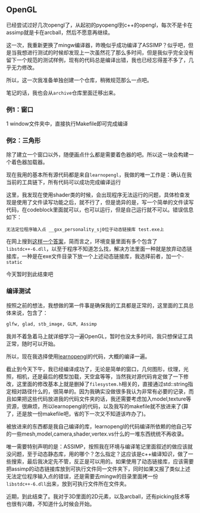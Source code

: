 ## OpenGL

已经尝试过好几次opengl了，从起初的pyopengl到c++的opengl，每次不是卡在assimp就是卡在arcball，然后不愿意再继续。

这一次，我重新更换了mingw编译器，昨晚似乎成功编译了ASSIMP？似乎吧，但是当我想进行测试的时候却发现上一次虽然花了那么多时间，但是我似乎完全没有留下一个规范的测试样例，现有的代码总是编译出错，我也已经忘得差不多了，几乎无力修改。

所以，这一次我准备单独创建一个仓库，稍微规范那么一点吧。

笔记的话，我也会从`archive`仓库里面迁移出来。



### 例1：窗口

1 window文件夹中，直接执行Makefile即可完成编译



### 例2：三角形

除了建立一个窗口以外，随便画点什么都是需要着色器的吧。所以这一块会构建一个着色器加载器。

现在我用的基本所有源代码都是来自`learnopengl`，我做的唯一工作是：确认在我当前的工具链下，所有代码可以成功完成编译运行

这里，我发现在使用shader类的时候，会出现程序无法运行的问题，具体检查发现是使用了文件读写功能之后，就不行了，但是诡异的是，写一个简单的文件读写代码，在codeblock里面就可以，也可以运行，但是自己运行就不可以。错误信息如下：

~~~
无法定位程序输入点 __gxx_personality_sj0位于动态链接库 test.exe上
~~~

在网上搜到[这样一个答案](https://blog.csdn.net/caimouse/article/details/79120822)，简而言之，环境变量里面有多个包含了`libstdc++-6.dll`，以至于程序不知道怎么找，解决方法里面一种就是放弃动态链接库，一种是在exe文件目录下放一个上述动态链接库，我选择前者，加一个`-static`

今天暂时到此结束吧



### 编译测试

按照之前的想法，我想做的第一件事是确保我的工具都是正常的，这里面的工具总体来说，包含了：

~~~python
glfw, glad, stb_image, GLM, Assimp
~~~

我并不着急着马上就详细学习一遍OpenGL，暂时也没太多时间，我只想保证工具正常，随时可以开始。

所以，现在我选择使用[learnopengl](https://learnopengl-cn.github.io/#_3)的代码，大概的编译一遍。

截止到今天下午，我已经编译成功了，无论是简单的窗口，几何图形，纹理，光照，相机，还是最后的模型加载，天空盒等等，当然我对源代码肯定做了一下修改，这里面的修改基本上就是删掉了`filesystem.h`相关的，直接通过std::string指定相对路径什么的，很简单的。因为我确实没做很多我认为非常有必要的记录，而且如果把这些代码放进我的代码文件夹的话，我还需要考虑加入model,texture等资源，很麻烦，所以learnopengl的代码，以及我写的makefile就不放进来了(算了，还是放一份makefile吧，省的下一次又不知道该咋办了)。

被放进来的东西都是我自己编译的库，learnopengl的代码编译所依赖的他自己写的一些mesh,model,camera,shader,vertex.vs什么的一堆东西统统不再收录。

唯一需要特别声明的是：ASSIMP，按照我在环境与编译笔记里面叙述的做应该就没问题，至于动态静态库，用的哪个？怎么指定？这应该是c++编译知识，做了一些搜索，最后我决定先不管，反正是可以用的。如果使用了动态链接库，应该需要把assimp的动态链接库放到可执行文件同一文件夹下，同时如果又报了类似上述无法定位程序输入点的错误，还是需要去mingw的目录里面拷一份`libstdc++-6.dll`出来，放到可执行文件所在文件夹。



近期，到此结束了。我对于3D里面的2D元素，以及arcball，还有picking技术等也很有兴趣，不知道什么时候会开始。